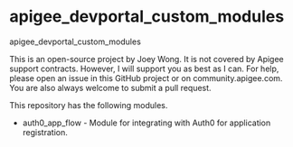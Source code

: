 # apigee_devportal_custom_modules

apigee_devportal_custom_modules

This is an open-source project by Joey Wong. It is not covered by Apigee support contracts. However, I will support you as best as I can. For help, please open an issue in this GitHub project or on community.apigee.com. You are also always welcome to submit a pull request.

This repository has the following modules.

* auth0_app_flow - Module for integrating with Auth0 for application registration.
